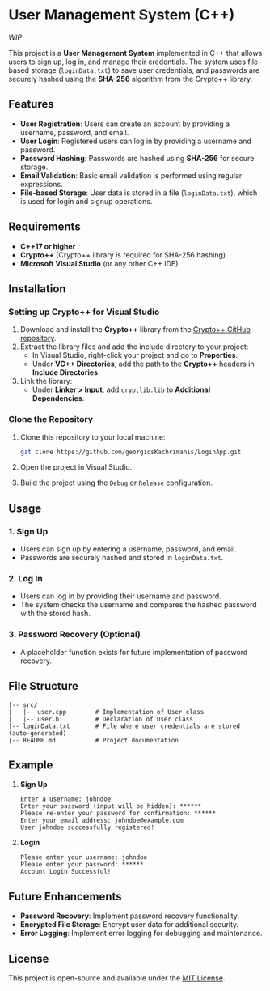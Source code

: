 # User Management System (C++)

*WIP*

This project is a **User Management System** implemented in C++ that allows users to sign up, log in, and manage their credentials. The system uses file-based storage (`loginData.txt`) to save user credentials, and passwords are securely hashed using the **SHA-256** algorithm from the Crypto++ library.

## Features

- **User Registration**: Users can create an account by providing a username, password, and email.
- **User Login**: Registered users can log in by providing a username and password.
- **Password Hashing**: Passwords are hashed using **SHA-256** for secure storage.
- **Email Validation**: Basic email validation is performed using regular expressions.
- **File-based Storage**: User data is stored in a file (`loginData.txt`), which is used for login and signup operations.

## Requirements

- **C++17 or higher**
- **Crypto++** (Crypto++ library is required for SHA-256 hashing)
- **Microsoft Visual Studio** (or any other C++ IDE)

## Installation

### Setting up Crypto++ for Visual Studio

1. Download and install the **Crypto++** library from the [Crypto++ GitHub repository](https://github.com/weidai11/cryptopp).
2. Extract the library files and add the include directory to your project:
   - In Visual Studio, right-click your project and go to **Properties**.
   - Under **VC++ Directories**, add the path to the **Crypto++** headers in **Include Directories**.
3. Link the library:
   - Under **Linker > Input**, add `cryptlib.lib` to **Additional Dependencies**.

### Clone the Repository

1. Clone this repository to your local machine:

    ```bash
    git clone https://github.com/georgiosKachrimanis/LoginApp.git
    ```

2. Open the project in Visual Studio.

3. Build the project using the `Debug` or `Release` configuration.

## Usage

### 1. **Sign Up**
   - Users can sign up by entering a username, password, and email.
   - Passwords are securely hashed and stored in `loginData.txt`.
   
### 2. **Log In**
   - Users can log in by providing their username and password.
   - The system checks the username and compares the hashed password with the stored hash.

### 3. **Password Recovery (Optional)**
   - A placeholder function exists for future implementation of password recovery.

## File Structure

```
|-- src/
|   |-- user.cpp        # Implementation of User class
|   |-- user.h          # Declaration of User class
|-- loginData.txt       # File where user credentials are stored (auto-generated)
|-- README.md           # Project documentation
```

## Example

1. **Sign Up**
    ```
    Enter a username: johndoe
    Enter your password (input will be hidden): ******
    Please re-enter your password for confirmation: ******
    Enter your email address: johndoe@example.com
    User johndoe successfully registered!
    ```

2. **Login**
    ```
    Please enter your username: johndoe
    Please enter your password: ******
    Account Login Successful!
    ```

## Future Enhancements

- **Password Recovery**: Implement password recovery functionality.
- **Encrypted File Storage**: Encrypt user data for additional security.
- **Error Logging**: Implement error logging for debugging and maintenance.

## License

This project is open-source and available under the [MIT License](LICENSE).


